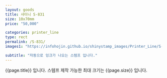 ```yaml
---
layout: goods
title: 샤이니 S-831
size: 10x70mm
price: "50,000"

categories: printer_line
type: rect
permalink: /S-831/
images1: "https://infohojin.github.io/shinystamp_images/Printer_Line/S-831/S-831_1.jpg"

subtitle: "자동으로 잉크가 나오는 스템프 입니다."
---
```


{{page.title}} 입니다. 스템프 제작 가능한 최대 크기는 {{page.size}} 입니다.